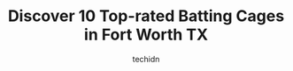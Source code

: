 ---
layout: ampstory
image: https://i0.wp.com/www.depkes.org/wp-content/uploads/2023/06/batting-cages-0-in-fort-worth-tx-1685788742.jpeg?resize=640,853
author: techidn
featured: false
description: Discover the impressive array of Batting Cages options in Fort Worth TX, where you can find 10 of the largest Batting Cages establishments in the area. From renowned classics to hidden gems,
title: Discover 10 Top-rated Batting Cages in Fort Worth TX
cover:
   title: Discover 10 Top-rated Batting Cages in Fort Worth TX
   subtitle: Rickpate
   background: https://www.depkes.org/wp-content/uploads/2023/06/batting-cages-0-in-fort-worth-tx-1685788742.jpeg

pages: 
 - layout: thirds
   top: <h1>#1 D-BAT Keller</h1>
   bottom: "<p>We had never been here before but my son needed some practice. The young man at the front desk was extremely helpful and kind. Kids had a good time and got in a lot of pr</p>"
   background: https://www.depkes.org/wp-content/uploads/2023/06/batting-cages-1-in-fort-worth-tx-1685788742.jpeg
   backgroundblur: true
 - layout: thirds
   top: <h1>#2 D-BAT Arlington</h1>
   bottom: "<p>By far the best dbat I have ever been to. Clean and well laid out. You dont hit your bat on the net when you swing. They have 4 of the best pitching machines Ive ever u</p>"
   background: https://www.depkes.org/wp-content/uploads/2023/06/batting-cages-2-in-fort-worth-tx-1685788743.jpeg
   cta:
      link: https://www.depkes.org/blog/discover-10-top-rated-batting-cages-in-fort-worth-tx/
      text: Discover 10 Top-rated Batting Cages in Fort Worth TX
 - layout: thirds
   top: <h1>#3 Fort Worth Texans Baseball Club</h1>
   bottom: "<p>745 W Hurst Blvd Suite C, Hurst, TX 76053, United States</p>"
   background: https://www.depkes.org/wp-content/uploads/2023/06/batting-cages-3-in-fort-worth-tx-1685788743.jpeg
   cta:
      link: https://www.depkes.org/blog/discover-10-top-rated-batting-cages-in-fort-worth-tx/
      text: Discover 10 Top-rated Batting Cages in Fort Worth TX
 - layout: thirds
   top: <h1>#4 D-BAT Fort Worth</h1>
   bottom: "<p>5900 Park Vista Cir, Fort Worth, TX 76244, United States</p>"
   background: https://images.unsplash.com/photo-1522441815192-d9f04eb0615c?ixlib=rb-4.0.3&ixid=MnwxMjA3fDB8MHxwaG90by1wYWdlfHx8fGVufDB8fHx8&auto=format&fit=crop&w=640&h=853&q=80
   cta:
      link: https://www.depkes.org/blog/discover-10-top-rated-batting-cages-in-fort-worth-tx/
      text: Discover 10 Top-rated Batting Cages in Fort Worth TX
 - layout: thirds
   top: <h1>#5 Game Train</h1>
   bottom: "<p>4000 Haslet-Roanoke Rd #35, Roanoke, TX 76262, United States</p>"
   background: https://images.unsplash.com/photo-1541356665065-22676f35dd40?ixlib=rb-4.0.3&ixid=MnwxMjA3fDB8MHxwaG90by1wYWdlfHx8fGVufDB8fHx8&auto=format&fit=crop&w=640&h=853&q=80
   cta:
      link: https://www.depkes.org/blog/discover-10-top-rated-batting-cages-in-fort-worth-tx/
      text: Discover 10 Top-rated Batting Cages in Fort Worth TX
 - layout: thirds
   top: <h1>#6 Sluggers Fort Worth</h1>
   bottom: "<p>6024 Old Hemphill Rd Suite B, Fort Worth, TX 76134, United States</p>"
   background: https://plus.unsplash.com/premium_photo-1664640458616-3c74f8cb4589?ixlib=rb-4.0.3&ixid=MnwxMjA3fDB8MHxwaG90by1wYWdlfHx8fGVufDB8fHx8&auto=format&fit=crop&w=640&h=853&q=80
   cta:
      link: https://www.depkes.org/blog/discover-10-top-rated-batting-cages-in-fort-worth-tx/
      text: Discover 10 Top-rated Batting Cages in Fort Worth TX
 - layout: thirds
   top: <h1>#7 Hitters Edge</h1>
   bottom: "<p>2163 Golden Heights Rd #301, Fort Worth, TX 76177, United States</p>"
   background: https://images.unsplash.com/photo-1496096265110-f83ad7f96608?ixlib=rb-4.0.3&ixid=MnwxMjA3fDB8MHxwaG90by1wYWdlfHx8fGVufDB8fHx8&auto=format&fit=crop&w=640&h=853&q=80
   cta:
      link: https://www.depkes.org/blog/discover-10-top-rated-batting-cages-in-fort-worth-tx/
      text: Discover 10 Top-rated Batting Cages in Fort Worth TX
 - layout: thirds
   middle: Continue reading...
   background: https://images.unsplash.com/photo-1632260260864-caf7fde5ec36?ixlib=rb-4.0.3&ixid=MnwxMjA3fDB8MHxwaG90by1wYWdlfHx8fGVufDB8fHx8&auto=format&fit=crop&w=640&h=853&q=80
   cta:
      link: https://www.depkes.org/blog/discover-10-top-rated-batting-cages-in-fort-worth-tx/
      text: Discover 10 Top-rated Batting Cages in Fort Worth TX
      
---